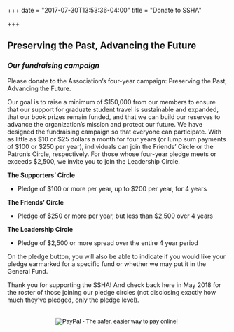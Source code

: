 +++
date = "2017-07-30T13:53:36-04:00"
title = "Donate to SSHA"

+++

## **Preserving the Past, Advancing the Future**
### *Our fundraising campaign*

Please donate to the Association’s four-year campaign: Preserving the Past, Advancing the Future.

Our goal is to raise a minimum of $150,000 from our members to ensure that our support for graduate student travel is sustainable and expanded, that our book prizes remain funded, and that we can build our reserves to advance the organization’s mission and protect our future. We have designed the fundraising campaign so that everyone can participate. With as little as $10 or $25 dollars a month for four years (or lump sum payments of $100 or $250 per year), individuals can join the Friends’ Circle or the Patron’s Circle, respectively. For those whose four-year pledge meets or exceeds $2,500, we invite you to join the Leadership Circle.

**The Supporters’ Circle**<br>
- Pledge of $100 or more per year, up to $200 per year, for 4 years

**The Friends’ Circle**<br>
- Pledge of $250 or more per year, but less than $2,500 over 4 years

**The Leadership Circle**<br>
- Pledge of $2,500 or more spread over the entire 4 year period


On the pledge button, you will also be able to indicate if you would like your pledge earmarked for a specific fund or whether we may put it in the General Fund.

Thank you for supporting the SSHA! And check back here in May 2018 for the roster of those joining our pledge circles (not disclosing exactly how much they’ve pledged, only the pledge level).


<br>
<center><form action="https://www.paypal.com/cgi-bin/webscr" method="post" target="_top">
    <input type="hidden" name="cmd" value="_s-xclick">
    <input type="hidden" name="hosted_button_id" value="CMS63R6PUMZ5N">
    <input type="image" src="https://www.paypalobjects.com/en_US/i/btn/btn_donateCC_LG.gif" border="0" name="submit" alt="PayPal - The safer, easier way to pay online!">
    <img border="0" src="https://www.paypalobjects.com/en_US/i/scr/pixel.gif" width="1" height="1">
</form></center>
